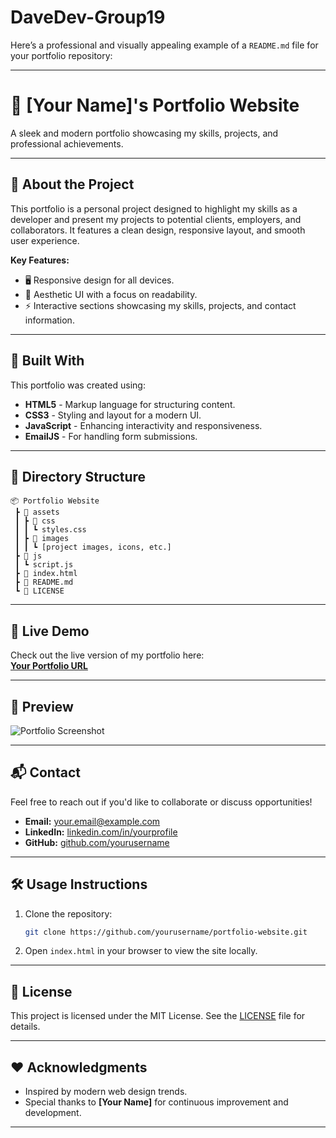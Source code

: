 # DaveDev-Group19


Here’s a professional and visually appealing example of a `README.md` file for your portfolio repository:

---

# 🚀 **[Your Name]'s Portfolio Website**  
A sleek and modern portfolio showcasing my skills, projects, and professional achievements.

---

## 🌟 **About the Project**  
This portfolio is a personal project designed to highlight my skills as a developer and present my projects to potential clients, employers, and collaborators. It features a clean design, responsive layout, and smooth user experience.  

**Key Features:**  
- 🖥️ Responsive design for all devices.  
- 🎨 Aesthetic UI with a focus on readability.  
- ⚡ Interactive sections showcasing my skills, projects, and contact information.  

---

## 🔧 **Built With**  
This portfolio was created using:  
- **HTML5** - Markup language for structuring content.  
- **CSS3** - Styling and layout for a modern UI.  
- **JavaScript** - Enhancing interactivity and responsiveness.  
- **EmailJS** - For handling form submissions.  

---

## 📂 **Directory Structure**  

```
📦 Portfolio Website  
 ┣ 📂 assets  
 ┃ ┣ 📂 css  
 ┃ ┃ ┗ styles.css  
 ┃ ┣ 📂 images  
 ┃ ┃ ┗ [project images, icons, etc.]  
 ┣ 📂 js  
 ┃ ┗ script.js  
 ┣ 📄 index.html  
 ┣ 📄 README.md  
 ┗ 📄 LICENSE  
```

---

## 🚀 **Live Demo**  
Check out the live version of my portfolio here:  
[**Your Portfolio URL**](#)

---

## 📸 **Preview**  

![Portfolio Screenshot](assets/images/portfolio-preview.png)

---

## 📬 **Contact**  
Feel free to reach out if you'd like to collaborate or discuss opportunities!  

- **Email:** [your.email@example.com](mailto:your.email@example.com)  
- **LinkedIn:** [linkedin.com/in/yourprofile](#)  
- **GitHub:** [github.com/yourusername](#)  

---

## 🛠️ **Usage Instructions**  
1. Clone the repository:  
   ```bash  
   git clone https://github.com/yourusername/portfolio-website.git  
   ```  
2. Open `index.html` in your browser to view the site locally.  

---

## 📄 **License**  
This project is licensed under the MIT License. See the [LICENSE](LICENSE) file for details.  

---

## ❤️ **Acknowledgments**  
- Inspired by modern web design trends.  
- Special thanks to **[Your Name]** for continuous improvement and development.  

---  








